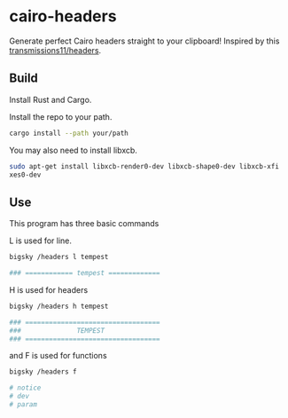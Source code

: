 # cairo-headers

Generate perfect Cairo headers straight to your clipboard! Inspired by this [transmissions11/headers](https://github.com/transmissions11/headers).

## Build

Install Rust and Cargo.  

Install the repo to your path. 

```sh
cargo install --path your/path
```

You may also need to install libxcb. 

```sh
sudo apt-get install libxcb-render0-dev libxcb-shape0-dev libxcb-xfi
xes0-dev
```

## Use

This program has three basic commands 

L is used for line.  

```sh
bigsky /headers l tempest
```

```sh
### ============ tempest =============
```

H is used for headers

```sh
bigsky /headers h tempest
```

```sh
### ==================================
###              TEMPEST
### ==================================
```

and F is used for functions

```sh
bigsky /headers f 
```

```sh
# notice
# dev
# param
```
